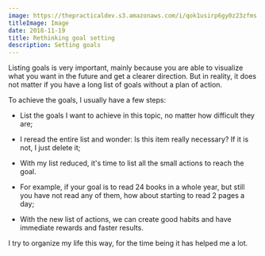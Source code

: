 ```yaml
---
image: https://thepracticaldev.s3.amazonaws.com/i/qok1usirp6gy0z23zfms.jpeg
titleImage: Image
date: 2018-11-19
title: Rethinking goal setting
description: Setting goals
---
```


Listing goals is very important, mainly because you are able to visualize what you want in the future and get a clearer direction. But in reality, it does not matter if you have a long list of goals without a plan of action.

To achieve the goals, I usually have a few steps:

* List the goals I want to achieve in this topic, no matter how difficult they are;

* I reread the entire list and wonder: Is this item really necessary? If it is not, I just delete it;

* With my list reduced, it's time to list all the small actions to reach the goal. 

* For example, if your goal is to read 24 books in a whole year, but still you have not read any of them, how about starting to read 2 pages a day;

* With the new list of actions, we can create good habits and have immediate rewards and faster results.

I try to organize my life this way, for the time being it has helped me a lot.
